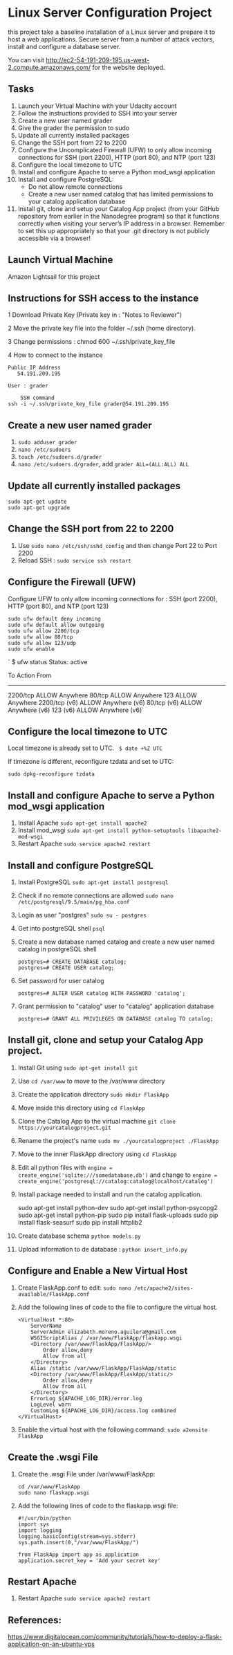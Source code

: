 # Linux Server Configuration Project

this project take a baseline installation of a Linux server and prepare it to host a web applications. Secure server from a number of attack vectors, install and configure a database server.

You can visit http://ec2-54-191-209-195.us-west-2.compute.amazonaws.com/ for the website deployed.

## Tasks
1. Launch your Virtual Machine with your Udacity account
2. Follow the instructions provided to SSH into your server
3. Create a new user named grader
4. Give the grader the permission to sudo
5. Update all currently installed packages
6. Change the SSH port from 22 to 2200
7. Configure the Uncomplicated Firewall (UFW) to only allow incoming connections for SSH (port 2200), HTTP (port 80), and NTP (port 123)
8. Configure the local timezone to UTC
9. Install and configure Apache to serve a Python mod_wsgi application
10. Install and configure PostgreSQL:
	- Do not allow remote connections
	- Create a new user named catalog that has limited permissions to your catalog application database
11. Install git, clone and setup your Catalog App project (from your GitHub repository from earlier in the Nanodegree program) so that it functions correctly when visiting your server’s IP address in a browser. Remember to set this up appropriately so that your .git directory is not publicly accessible via a browser!

## Launch Virtual Machine
  Amazon Lightsail for this project
## Instructions for SSH access to the instance
1 Download Private Key (Private key in : "Notes to Reviewer")

2 Move the private key file into the folder ~/.ssh (home directory).

3 Change permissions : chmod 600 ~/.ssh/private_key_file

4 How to connect to the instance

	Public IP Address
	   54.191.209.195
	   
	User : grader
	
        SSH command
	ssh -i ~/.ssh/private_key_file grader@54.191.209.195


## Create a new user named grader
1. `sudo adduser grader`
2. `nano /etc/sudoers`
3. `touch /etc/sudoers.d/grader`
4. `nano /etc/sudoers.d/grader`, add `grader ALL=(ALL:ALL) ALL`

## Update all currently installed packages

	sudo apt-get update
	sudo apt-get upgrade

## Change the SSH port from 22 to 2200
1. Use `sudo nano /etc/ssh/sshd_config` and then change Port 22 to Port 2200
2. Reload SSH : `sudo service ssh restart`

## Configure the Firewall (UFW)

Configure UFW to only allow incoming connections for : SSH (port 2200), HTTP (port 80), and NTP (port 123)

	sudo ufw default deny incoming
	sudo ufw default allow outgoing
	sudo ufw allow 2200/tcp
	sudo ufw allow 80/tcp
	sudo ufw allow 123/udp
	sudo ufw enable 
	
` $ ufw status
Status: active
 
To                         Action      From
--                         ------      ----
2200/tcp                   ALLOW       Anywhere
80/tcp                     ALLOW       Anywhere
123                        ALLOW       Anywhere
2200/tcp (v6)              ALLOW       Anywhere (v6) 
80/tcp (v6)                ALLOW       Anywhere (v6) 
123 (v6)                   ALLOW       Anywhere (v6)`
 
## Configure the local timezone to UTC
Local timezone is already set to UTC.
`
$ date +%Z
UTC`

If timezone is different, reconfigure tzdata and set to UTC:

`sudo dpkg-reconfigure tzdata`

## Install and configure Apache to serve a Python mod_wsgi application
1. Install Apache `sudo apt-get install apache2`
2. Install mod_wsgi `sudo apt-get install python-setuptools libapache2-mod-wsgi`
3. Restart Apache `sudo service apache2 restart`

## Install and configure PostgreSQL
1. Install PostgreSQL `sudo apt-get install postgresql`
2. Check if no remote connections are allowed `sudo nano /etc/postgresql/9.5/main/pg_hba.conf`
3. Login as user "postgres" `sudo su - postgres`
4. Get into postgreSQL shell `psql`
5. Create a new database named catalog  and create a new user named catalog in postgreSQL shell
	
	```
	postgres=# CREATE DATABASE catalog;
	postgres=# CREATE USER catalog;
	```
5. Set password for user catalog
	
	```
	postgres=# ALTER USER catalog WITH PASSWORD 'catalog';
	```
6. Grant permission to "catalog" user to "catalog" application database
	
	```
	postgres=# GRANT ALL PRIVILEGES ON DATABASE catalog TO catalog;
	```

## Install git, clone and setup your Catalog App project.
1. Install Git using `sudo apt-get install git`
2. Use `cd /var/www` to move to the /var/www directory 
3. Create the application directory `sudo mkdir FlaskApp`
4. Move inside this directory using `cd FlaskApp`
5. Clone the Catalog App to the virtual machine `git clone https://yourcatalogproject.git`
6. Rename the project's name `sudo mv ./yourcatalogproject ./FlaskApp`
7. Move to the inner FlaskApp directory using `cd FlaskApp`
8. Edit all python files with `engine = create_engine('sqlite:///somedatabase.db')` and change to `engine = create_engine('postgresql://catalog:catalog@localhost/catalog')`
9. Install package needed to install and run the catalog application.
        
	sudo apt-get install python-dev
	sudo apt-get install python-psycopg2
	sudo apt-get install python-pip
	sudo pip install flask-uploads
	sudo pip install flask-seasurf
	sudo pip install httplib2


10. Create database schema `python models.py`
11. Upload information to de database : `python insert_info.py`

## Configure and Enable a New Virtual Host
1. Create FlaskApp.conf to edit: `sudo nano /etc/apache2/sites-available/FlaskApp.conf`
2. Add the following lines of code to the file to configure the virtual host. 
	
	```
	<VirtualHost *:80>
		ServerName 
		ServerAdmin elizabeth.moreno.aguilera@gmail.com
		WSGIScriptAlias / /var/www/FlaskApp/flaskapp.wsgi
		<Directory /var/www/FlaskApp/FlaskApp/>
			Order allow,deny
			Allow from all
		</Directory>
		Alias /static /var/www/FlaskApp/FlaskApp/static
		<Directory /var/www/FlaskApp/FlaskApp/static/>
			Order allow,deny
			Allow from all
		</Directory>
		ErrorLog ${APACHE_LOG_DIR}/error.log
		LogLevel warn
		CustomLog ${APACHE_LOG_DIR}/access.log combined
	</VirtualHost>
	```
3. Enable the virtual host with the following command: `sudo a2ensite FlaskApp`

## Create the .wsgi File
1. Create the .wsgi File under /var/www/FlaskApp: 
	
	```
	cd /var/www/FlaskApp
	sudo nano flaskapp.wsgi 
	```
2. Add the following lines of code to the flaskapp.wsgi file:
	
	```
	#!/usr/bin/python
	import sys
	import logging
	logging.basicConfig(stream=sys.stderr)
	sys.path.insert(0,"/var/www/FlaskApp/")

	from FlaskApp import app as application
	application.secret_key = 'Add your secret key'
	```

## Restart Apache
1. Restart Apache `sudo service apache2 restart `

## References:
https://www.digitalocean.com/community/tutorials/how-to-deploy-a-flask-application-on-an-ubuntu-vps
